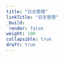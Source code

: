 ```yaml
---
title: "日志管理"
linkTitle: "日志管理"
_build:
 render: false 
weight: 100
collapsible: true
draft: true
---
```


